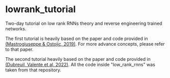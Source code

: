 # lowrank_tutorial
Two-day tutorial on low rank RNNs theory and reverse engineering trained networks. 


The first tutorial is heavily based on the paper and code provided in [(Mastrogiuseppe & Ostojic, 2019)](https://github.com/fmastrogiuseppe/LowRank). For more advance concepts, please refer to that paper.

The second tutorial heavily based on the paper and code provided in [(Dubreuil, Valente et al, 2022)](https://github.com/adrian-valente/populations_paper_code/). All the code inside "low_rank_rnns" was taken from that repository.


